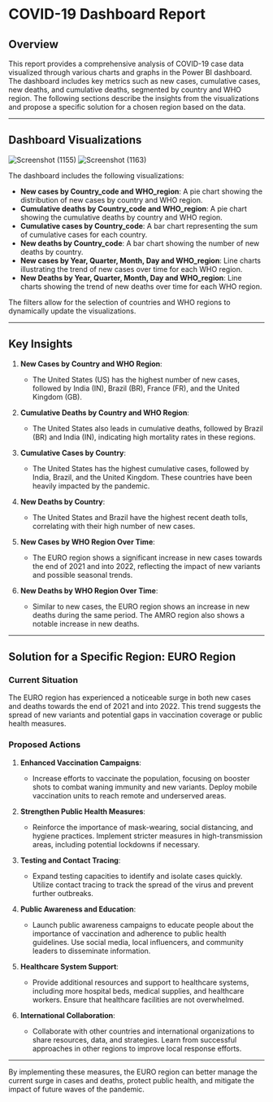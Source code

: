 # COVID-19 Dashboard Report

## Overview

This report provides a comprehensive analysis of COVID-19 case data visualized through various charts and graphs in the Power BI dashboard. The dashboard includes key metrics such as new cases, cumulative cases, new deaths, and cumulative deaths, segmented by country and WHO region. The following sections describe the insights from the visualizations and propose a specific solution for a chosen region based on the data.

---

## Dashboard Visualizations

![Screenshot (1155)](https://github.com/Swapnil-FWDeveloper/Covid-19-Power-BI/assets/116657863/8dc87aa4-38e3-48ff-a7e9-5ad45aeb31ac)
![Screenshot (1163)](https://github.com/Swapnil-FWDeveloper/Covid-19-Power-BI/assets/116657863/f2960b49-8556-4c67-adf0-0aef432533aa)

The dashboard includes the following visualizations:
- **New cases by Country_code and WHO_region**: A pie chart showing the distribution of new cases by country and WHO region.
- **Cumulative deaths by Country_code and WHO_region**: A pie chart showing the cumulative deaths by country and WHO region.
- **Cumulative cases by Country_code**: A bar chart representing the sum of cumulative cases for each country.
- **New deaths by Country_code**: A bar chart showing the number of new deaths by country.
- **New cases by Year, Quarter, Month, Day and WHO_region**: Line charts illustrating the trend of new cases over time for each WHO region.
- **New Deaths by Year, Quarter, Month, Day and WHO_region**: Line charts showing the trend of new deaths over time for each WHO region.

The filters allow for the selection of countries and WHO regions to dynamically update the visualizations.

---

## Key Insights

1. **New Cases by Country and WHO Region**:
   - The United States (US) has the highest number of new cases, followed by India (IN), Brazil (BR), France (FR), and the United Kingdom (GB).

2. **Cumulative Deaths by Country and WHO Region**:
   - The United States also leads in cumulative deaths, followed by Brazil (BR) and India (IN), indicating high mortality rates in these regions.

3. **Cumulative Cases by Country**:
   - The United States has the highest cumulative cases, followed by India, Brazil, and the United Kingdom. These countries have been heavily impacted by the pandemic.

4. **New Deaths by Country**:
   - The United States and Brazil have the highest recent death tolls, correlating with their high number of new cases.

5. **New Cases by WHO Region Over Time**:
   - The EURO region shows a significant increase in new cases towards the end of 2021 and into 2022, reflecting the impact of new variants and possible seasonal trends.

6. **New Deaths by WHO Region Over Time**:
   - Similar to new cases, the EURO region shows an increase in new deaths during the same period. The AMRO region also shows a notable increase in new deaths.

---

## Solution for a Specific Region: EURO Region

### Current Situation
The EURO region has experienced a noticeable surge in both new cases and deaths towards the end of 2021 and into 2022. This trend suggests the spread of new variants and potential gaps in vaccination coverage or public health measures.

### Proposed Actions

1. **Enhanced Vaccination Campaigns**:
   - Increase efforts to vaccinate the population, focusing on booster shots to combat waning immunity and new variants. Deploy mobile vaccination units to reach remote and underserved areas.

2. **Strengthen Public Health Measures**:
   - Reinforce the importance of mask-wearing, social distancing, and hygiene practices. Implement stricter measures in high-transmission areas, including potential lockdowns if necessary.

3. **Testing and Contact Tracing**:
   - Expand testing capacities to identify and isolate cases quickly. Utilize contact tracing to track the spread of the virus and prevent further outbreaks.

4. **Public Awareness and Education**:
   - Launch public awareness campaigns to educate people about the importance of vaccination and adherence to public health guidelines. Use social media, local influencers, and community leaders to disseminate information.

5. **Healthcare System Support**:
   - Provide additional resources and support to healthcare systems, including more hospital beds, medical supplies, and healthcare workers. Ensure that healthcare facilities are not overwhelmed.

6. **International Collaboration**:
   - Collaborate with other countries and international organizations to share resources, data, and strategies. Learn from successful approaches in other regions to improve local response efforts.

---

By implementing these measures, the EURO region can better manage the current surge in cases and deaths, protect public health, and mitigate the impact of future waves of the pandemic.
